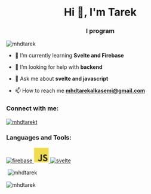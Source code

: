 <h1 align="center">Hi 👋, I'm Tarek</h1>
<h3 align="center">I program</h3>

<p align="left"> <img src="https://komarev.com/ghpvc/?username=mhdtarek&label=Profile%20views&color=0e75b6&style=flat" alt="mhdtarek" /> </p>

- 🌱 I’m currently learning **Svelte and Firebase**

- 🤝 I’m looking for help with **backend**

- 💬 Ask me about **svelte and javascript**

- 📫 How to reach me **mhdtarekalkasemi@gmail.com**

<h3 align="left">Connect with me:</h3>
<p align="left">
<a href="https://twitter.com/mhdtarekt" target="blank"><img align="center" src="https://raw.githubusercontent.com/rahuldkjain/github-profile-readme-generator/master/src/images/icons/Social/twitter.svg" alt="mhdtarekt" height="30" width="40" /></a>
</p>

<h3 align="left">Languages and Tools:</h3>
<p align="left"> <a href="https://firebase.google.com/" target="_blank" rel="noreferrer"> <img src="https://www.vectorlogo.zone/logos/firebase/firebase-icon.svg" alt="firebase" width="40" height="40"/> </a> <a href="https://developer.mozilla.org/en-US/docs/Web/JavaScript" target="_blank" rel="noreferrer"> <img src="https://raw.githubusercontent.com/devicons/devicon/master/icons/javascript/javascript-original.svg" alt="javascript" width="40" height="40"/> </a> <a href="https://svelte.dev" target="_blank" rel="noreferrer"> <img src="https://upload.wikimedia.org/wikipedia/commons/1/1b/Svelte_Logo.svg" alt="svelte" width="40" height="40"/> </a> </p>

<span>&nbsp;<img align="center" src="https://github-readme-stats.vercel.app/api?username=mhdtarek&show_icons=true&locale=en" alt="mhdtarek" /></p>

<span><img align="center" src="https://github-readme-streak-stats.herokuapp.com/?user=mhdtarek&" alt="mhdtarek" /></p>

